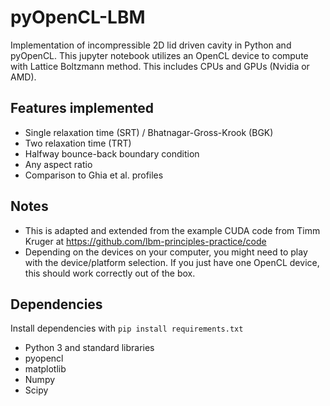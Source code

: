 # pyOpenCL-LBM
Implementation of incompressible 2D lid driven cavity in Python and pyOpenCL.  This jupyter notebook utilizes an OpenCL device to compute with Lattice Boltzmann method.  This includes CPUs and GPUs (Nvidia or AMD).

## Features implemented
* Single relaxation time (SRT) /  Bhatnagar-Gross-Krook (BGK)
* Two relaxation time (TRT)
* Halfway bounce-back boundary condition
* Any aspect ratio
* Comparison to Ghia et al. profiles

## Notes
* This is adapted and extended from the example CUDA code from Timm Kruger at https://github.com/lbm-principles-practice/code
* Depending on the devices on your computer, you might need to play with the device/platform selection.  If you just have one OpenCL device, this should work correctly out of the box.

## Dependencies
Install dependencies with `pip install requirements.txt`
* Python 3 and standard libraries
* pyopencl
* matplotlib
* Numpy
* Scipy
